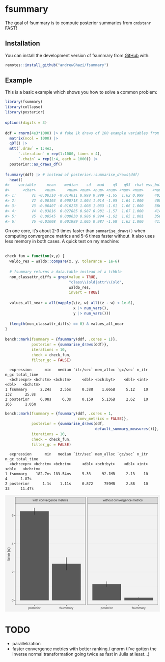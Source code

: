 
<!-- README.md is generated from README.Rmd. Please edit that file -->

# fsummary

<!-- badges: start -->
<!-- badges: end -->

The goal of fsummary is to compute posterior summaries from `cmdstanr`
FAST!

## Installation

You can install the development version of fsummary from
[GitHub](https://github.com/) with:

``` r
remotes::install_github("andrewGhazi/fsummary")
```

## Example

This is a basic example which shows you how to solve a common problem:

``` r
library(fsummary)
library(collapse)
library(posterior)

options(digits = 3)

ddf = rnorm(4e3*1000) |> # fake 1k draws of 100 example variables from each of 4 chains
  matrix(ncol = 1000) |> 
  qDT() |> 
  mtt(`.draw` = 1:4e3,
      `.iteration` = rep(1:1000, times = 4),
      `.chain` = rep(1:4, each = 1000)) |> 
  posterior::as_draws_df()

fsummary(ddf) |> # instead of posterior::summarise_draws(ddf)
  head() 
#>    variable     mean    median    sd   mad    q5   q95  rhat ess_bulk ess_tail
#>      <char>    <num>     <num> <num> <num> <num> <num> <num>    <num>    <num>
#> 1:       V1 -0.00310 -0.014011 0.999 0.999 -1.65  1.62 0.999     4024     3891
#> 2:       V2  0.00103  0.000718 1.004 1.014 -1.65  1.64 1.000     4085     3967
#> 3:       V3 -0.00407 -0.016278 1.008 1.033 -1.61  1.66 1.000     3860     3756
#> 4:       V4  0.03816  0.027885 0.987 0.981 -1.57  1.67 1.000     4142     3969
#> 5:       V5  0.00545  0.008630 0.986 0.994 -1.62  1.65 1.001     3560     3904
#> 6:       V6 -0.01008  0.001989 1.005 0.987 -1.68  1.63 1.000     4112     4025
```

On one core, it’s about 2-3 times faster than `summarise_draws()` when
computing convergence metrics and 5-6 times faster without. It also uses
less memory in both cases. A quick test on my machine:

``` r

check_fun = function(x,y) {
  waldo_res = waldo::compare(x, y, tolerance = 1e-6)

  # fsummary returns a data.table instead of a tibble
  non_classattr_diffs = grep(value = TRUE,
                             "class\\(old|attr\\(old",
                             waldo_res,
                             invert = TRUE)

  values_all_near = all(mapply(\(z, w) all((z - w) < 1e-6),
                               x |> num_vars(),
                               y |> num_vars()))

  (length(non_classattr_diffs) == 0) & values_all_near
}

bench::mark(fsummary = {fsummary(ddf, .cores = 1)},
            posterior = {summarise_draws(ddf)},
            iterations = 10,
            check = check_fun,
            filter_gc = FALSE)
```

      expression      min   median `itr/sec` mem_alloc `gc/sec` n_itr  n_gc total_time 
      <bch:expr> <bch:tm> <bch:tm>     <dbl> <bch:byt>    <dbl> <int> <dbl>   <bch:tm> 
    1 fsummary      2.24s    2.55s     0.388    1.66GB     5.12    10   132      25.8s 
    2 posterior     6.08s     6.3s     0.159    5.13GB     2.62    10   165      1.05m 

``` r
bench::mark(fsummary = {fsummary(ddf, .cores = 1,
                                 conv_metrics = FALSE)},
            posterior = {summarise_draws(ddf, 
                                         default_summary_measures())},
            iterations = 10,
            check = check_fun,
            filter_gc = FALSE)
```

      expression      min   median `itr/sec` mem_alloc `gc/sec` n_itr  n_gc total_time 
      <bch:expr> <bch:tm> <bch:tm>     <dbl> <bch:byt>    <dbl> <int> <dbl>   <bch:tm> 
    1 fsummary    182.7ms 183.54ms     5.33     92.1MB     2.13    10     4      1.87s 
    2 posterior      1.1s    1.11s     0.872     759MB     2.88    10    33     11.47s 

![](man/figures/comparison.png)

# TODO

- parallelization
- faster convergence metrics with better ranking / qnorm (I’ve gotten
  the inverse normal transformation going twice as fast in Julia at
  least…)

